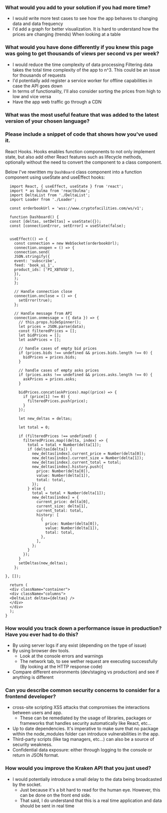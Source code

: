 ### What would you add to your solution if you had more time?

- I would write more test cases to see how the app behaves to changing data and data frequency
- I'd add a graph for better visualization. It is hard to understand how the prices are changing (trends)
  When looking at a table

### What would you have done differently if you knew this page was going to get thousands of views per second vs per week?

- I would reduce the time complexity of data processing
  Filtering data takes the total time complexity of the app to n^3. This could be an issue for thousands of requests
- I'd potentially add register a service worker for offline capabilities in case the API goes down
- In terms of functionality, I'll also consider sorting the prices from high to low and vice versa
- Have the app web traffic go through a CDN

### What was the most useful feature that was added to the latest version of your chosen language?

### Please include a snippet of code that shows how you've used it.

React Hooks. Hooks enables function components to not only implement state, but also add other React features such as lifecycle methods, optionally without the need to convert the component to a class component.

Below I've rewritten my `DashBoard` class component into a function component using useState and useEffect hooks:

```
  import React, { useEffect, useState } from 'react';
  import * as bulma from 'reactbulma';
  import DeltaList from './DeltaList';
  import Loader from './Loader';

  const orderbookUrl = 'wss://www.cryptofacilities.com/ws/v1';

  function Dashboard() {
  const [deltas, setDeltas] = useState({});
  const [connectionError, setError] = useState(false);


  useEffect(() => {
    const connection = new WebSocket(orderbookUrl);
    connection.onopen = () => {
    connection.send(
    JSON.stringify({
    event: 'subscribe',
    feed: 'book_ui_1',
    product_ids: ['PI_XBTUSD'],
    }),
    );
    };

    // Handle connection close
    connection.onclose = () => {
      setError(true);
    };

    // Handle message from API
    connection.onmessage = ({ data }) => {
      // this.props.hideSpinner();
      let prices = JSON.parse(data);
      const filteredPrices = [];
      let bidPrices = [];
      let askPrices = [];

      // handle cases of empty bid prices
      if (prices.bids !== undefined && prices.bids.length !== 0) {
        bidPrices = prices.bids;
      }

      // handle cases of empty asks prices
      if (prices.asks !== undefined && prices.asks.length !== 0) {
        askPrices = prices.asks;
      }

      bidPrices.concat(askPrices).map((price) => {
        if (price[1] !== 0) {
          filteredPrices.push(price);
        }
      });

      let new_deltas = deltas;

      let total = 0;

      if (filteredPrices !== undefined) {
        filteredPrices.map((delta, index) => {
          total = total + Number(delta[1]);
          if (deltas[delta]) {
            new_deltas[index].current_price = Number(delta[0]);
            new_deltas[index].current_size = Number(delta[1]);
            new_deltas[index].current_total = total;
            new_deltas[index].history.push({
              price: Number(delta[0]),
              value: Number(delta[1]),
              total: total,
            });
          } else {
            total = total + Number(delta[1]);
            new_deltas[index] = {
              current_price: delta[0],
              current_size: delta[1],
              current_total: total,
              history: [
                {
                  price: Number(delta[0]),
                  value: Number(delta[1]),
                  total: total,
                },
              ],
            };
          }
        });
      }
      setDeltas(new_deltas);
    };

}, []);

  return (
  <div className="container">
  <div className="columns">
  <DeltaList deltas={deltas} />
  </div>
  </div>
  );
}
```

### How would you track down a performance issue in production? Have you ever had to do this?

- By using server logs if any exist (depending on the type of issue)
- By using browser dev tools.
  - Look at the console errors and warnings
  - The network tab, to see wether request are executing successfully (By looking at the HTTP response code)
- Compare different environments (dev/staging vs production) and see if anything is different

### Can you describe common security concerns to consider for a frontend developer?

- cross-site scripting XSS attacks that compromises the interactions between users and app.
  - These can be remediated by the usage of libraries, packages or frameworks that handles security automatically like React, etc...
- Up to date dependencies. It's imperative to make sure that no package within the node_modules folder can introduce vulnerabilities in the app.
- Third-party scripts (like tag managers, etc...) can also be a source of security weakness.
- Confidential data exposure: either through logging to the console or return in JSON format.

### How would you improve the Kraken API that you just used?

- I would potentially introduce a small delay to the data being broadcasted by the socket.
  - Just because it's a bit hard to read for the human eye. However, this can be done on the front end side.
  - That said, I do understand that this is a real time application and data should be sent in real time
